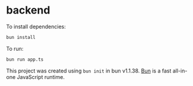 # backend

To install dependencies:

```bash
bun install
```

To run:

```bash
bun run app.ts
```

This project was created using `bun init` in bun v1.1.38. [Bun](https://bun.sh)
is a fast all-in-one JavaScript runtime.
